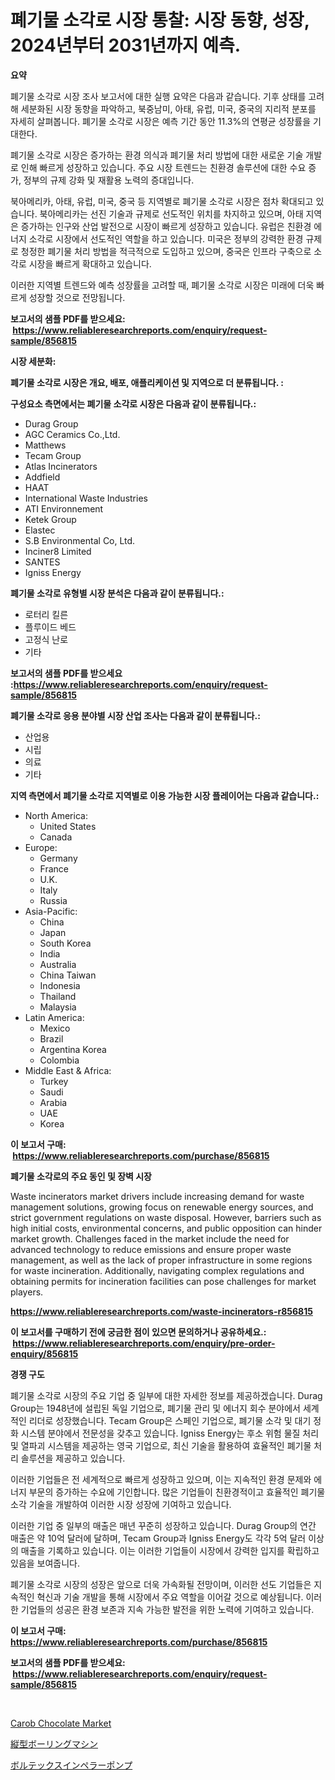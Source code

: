 <p><h1>폐기물 소각로 시장 통찰: 시장 동향, 성장, 2024년부터 2031년까지 예측.</h1></p><p><strong>요약</strong></p>
<p><p>폐기물 소각로 시장 조사 보고서에 대한 실행 요약은 다음과 같습니다. 기후 상태를 고려해 세분화된 시장 동향을 파악하고, 북중남미, 아태, 유럽, 미국, 중국의 지리적 분포를 자세히 살펴봅니다. 폐기물 소각로 시장은 예측 기간 동안 11.3%의 연평균 성장률을 기대한다.</p><p>폐기물 소각로 시장은 증가하는 환경 의식과 폐기물 처리 방법에 대한 새로운 기술 개발로 인해 빠르게 성장하고 있습니다. 주요 시장 트렌드는 친환경 솔루션에 대한 수요 증가, 정부의 규제 강화 및 재활용 노력의 증대입니다.</p><p>북아메리카, 아태, 유럽, 미국, 중국 등 지역별로 폐기물 소각로 시장은 점차 확대되고 있습니다. 북아메리카는 선진 기술과 규제로 선도적인 위치를 차지하고 있으며, 아태 지역은 증가하는 인구와 산업 발전으로 시장이 빠르게 성장하고 있습니다. 유럽은 친환경 에너지 소각로 시장에서 선도적인 역할을 하고 있습니다. 미국은 정부의 강력한 환경 규제로 청정한 폐기물 처리 방법을 적극적으로 도입하고 있으며, 중국은 인프라 구축으로 소각로 시장을 빠르게 확대하고 있습니다.</p><p>이러한 지역별 트렌드와 예측 성장률을 고려할 때, 폐기물 소각로 시장은 미래에 더욱 빠르게 성장할 것으로 전망됩니다.</p></p>
<p><strong>보고서의 샘플 PDF를 받으세요: &nbsp;<a href="https://www.reliableresearchreports.com/enquiry/request-sample/856815">https://www.reliableresearchreports.com/enquiry/request-sample/856815</a></strong></p>
<p><strong>시장 세분화:</strong></p>
<p><strong> 폐기물 소각로 시장은 개요, 배포, 애플리케이션 및 지역으로 더 분류됩니다. :</strong></p>
<p><strong>구성요소 측면에서는 폐기물 소각로 시장은 다음과 같이 분류됩니다.:</strong></p>
<p><ul><li>Durag Group</li><li>AGC Ceramics Co.,Ltd.</li><li>Matthews</li><li>Tecam Group</li><li>Atlas Incinerators</li><li>Addfield</li><li>HAAT</li><li>International Waste Industries</li><li>ATI Environnement</li><li>Ketek Group</li><li>Elastec</li><li>S.B Environmental Co, Ltd.</li><li>Inciner8 Limited</li><li>SANTES</li><li>Igniss Energy</li></ul></p>
<p><strong> 폐기물 소각로 유형별 시장 분석은 다음과 같이 분류됩니다.:</strong></p>
<p><ul><li>로터리 킬른</li><li>플루이드 베드</li><li>고정식 난로</li><li>기타</li></ul></p>
<p><strong>보고서의 샘플 PDF를 받으세요 :<a href="https://www.reliableresearchreports.com/enquiry/request-sample/856815">https://www.reliableresearchreports.com/enquiry/request-sample/856815</a></strong></p>
<p><strong> 폐기물 소각로 응용 분야별 시장 산업 조사는 다음과 같이 분류됩니다.:</strong></p>
<p><ul><li>산업용</li><li>시립</li><li>의료</li><li>기타</li></ul></p>
<p><strong>지역 측면에서 폐기물 소각로 지역별로 이용 가능한 시장 플레이어는 다음과 같습니다.:</strong></p>
<p><ul>
    <li>
        North America:
        <ul>
            <li>United States</li>
            <li>Canada</li>
        </ul>
    </li>
    <li>
        Europe:
        <ul>
            <li>Germany</li>
            <li>France</li>
            <li>U.K.</li>
            <li>Italy</li>
            <li>Russia</li>
        </ul>
    </li>
    <li>
        Asia-Pacific:
        <ul>
            <li>China</li>
            <li>Japan</li>
            <li>South Korea</li>
            <li>India</li>
            <li>Australia</li>
            <li>China Taiwan</li>
            <li>Indonesia</li>
            <li>Thailand</li>
            <li>Malaysia</li>
        </ul>
    </li>
    <li>
        Latin America:
        <ul>
            <li>Mexico</li>
            <li>Brazil</li>
            <li>Argentina Korea</li>
            <li>Colombia</li>
        </ul>
    </li>
    <li>
        Middle East & Africa:
        <ul>
            <li>Turkey</li>
            <li>Saudi</li>
            <li>Arabia</li>
            <li>UAE</li>
            <li>Korea</li>
        </ul>
    </li>
    </ul></p>
<p><strong>이 보고서 구매: &nbsp;<a href="https://www.reliableresearchreports.com/purchase/856815">https://www.reliableresearchreports.com/purchase/856815</a></strong></p>
<p><strong>폐기물 소각로의 주요 동인 및 장벽 시장</strong></p>
<p><p>Waste incinerators market drivers include increasing demand for waste management solutions, growing focus on renewable energy sources, and strict government regulations on waste disposal. However, barriers such as high initial costs, environmental concerns, and public opposition can hinder market growth. Challenges faced in the market include the need for advanced technology to reduce emissions and ensure proper waste management, as well as the lack of proper infrastructure in some regions for waste incineration. Additionally, navigating complex regulations and obtaining permits for incineration facilities can pose challenges for market players.</p></p>
<p><strong><a href="https://www.reliableresearchreports.com/waste-incinerators-r856815">https://www.reliableresearchreports.com/waste-incinerators-r856815</a></strong></p>
<p><strong>이 보고서를 구매하기 전에 궁금한 점이 있으면 문의하거나 공유하세요.: &nbsp;<a href="https://www.reliableresearchreports.com/enquiry/pre-order-enquiry/856815">https://www.reliableresearchreports.com/enquiry/pre-order-enquiry/856815</a></strong></p>
<p><strong>경쟁 구도</strong></p>
<p><p>폐기물 소각로 시장의 주요 기업 중 일부에 대한 자세한 정보를 제공하겠습니다. Durag Group는 1948년에 설립된 독일 기업으로, 폐기물 관리 및 에너지 회수 분야에서 세계적인 리더로 성장했습니다. Tecam Group은 스페인 기업으로, 폐기물 소각 및 대기 정화 시스템 분야에서 전문성을 갖추고 있습니다. Igniss Energy는 후소 위험 물질 처리 및 열파괴 시스템을 제공하는 영국 기업으로, 최신 기술을 활용하여 효율적인 폐기물 처리 솔루션을 제공하고 있습니다.</p><p>이러한 기업들은 전 세계적으로 빠르게 성장하고 있으며, 이는 지속적인 환경 문제와 에너지 부문의 증가하는 수요에 기인합니다. 많은 기업들이 친환경적이고 효율적인 폐기물 소각 기술을 개발하여 이러한 시장 성장에 기여하고 있습니다.</p><p>이러한 기업 중 일부의 매출은 매년 꾸준히 성장하고 있습니다. Durag Group의 연간 매출은 약 10억 달러에 달하며, Tecam Group과 Igniss Energy도 각각 5억 달러 이상의 매출을 기록하고 있습니다. 이는 이러한 기업들이 시장에서 강력한 입지를 확립하고 있음을 보여줍니다.</p><p>폐기물 소각로 시장의 성장은 앞으로 더욱 가속화될 전망이며, 이러한 선도 기업들은 지속적인 혁신과 기술 개발을 통해 시장에서 주요 역할을 이어갈 것으로 예상됩니다. 이러한 기업들의 성공은 환경 보존과 지속 가능한 발전을 위한 노력에 기여하고 있습니다.</p></p>
<p><strong>이 보고서 구매: &nbsp; <a href="https://www.reliableresearchreports.com/purchase/856815">https://www.reliableresearchreports.com/purchase/856815</a></strong></p>
<p><strong>보고서의 샘플 PDF를 받으세요: &nbsp;<a href="https://www.reliableresearchreports.com/enquiry/request-sample/856815">https://www.reliableresearchreports.com/enquiry/request-sample/856815</a></strong><strong></strong></p>
<p>&nbsp;</p>
<p><p><a href="https://github.com/RoccoManning/Market-Research-Report-List-4/blob/main/carob-chocolate-market.md">Carob Chocolate Market</a></p><p><a href="https://github.com/NashBeahan2023/Market-Research-Report-List-1/blob/main/805430618259.md">縦型ボーリングマシン</a></p><p><a href="https://github.com/joaejkdzgyljvo6/Market-Research-Report-List-1/blob/main/858151218258.md">ボルテックスインペラーポンプ</a></p></p>